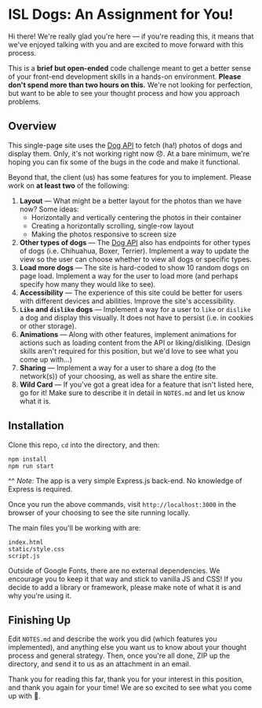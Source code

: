 # ISL Dogs: An Assignment for You!

Hi there! We're really glad you're here &mdash; if you're reading this, it means that we've enjoyed talking with you and are excited to move forward with this process.

This is a **brief but open-ended** code challenge meant to get a better sense of your front-end development skills in a hands-on environment. **Please don't spend more than two hours on this.** We're not looking for perfection, but want to be able to see your thought process and how you approach problems.

## Overview

This single-page site uses the [Dog API](https://dog.ceo/dog-api/) to fetch (ha!) photos of dogs and display them. Only, it's not working right now 😞. At a bare minimum, we're hoping you can fix some of the bugs in the code and make it functional.

Beyond that, the client (us) has some features for you to implement. Please work on **at least two** of the following:

1. **Layout** &mdash; What might be a better layout for the photos than we have now? Some ideas:
    - Horizontally and vertically centering the photos in their container
    - Creating a horizontally scrolling, single-row layout
    - Making the photos responsive to screen size
2. **Other types of dogs** &mdash; The [Dog API](https://dog.ceo/dog-api/) also has endpoints for other types of dogs (i.e. Chihuahua, Boxer, Terrier). Implement a way to update the view so the user can choose whether to view all dogs or specific types.
3. **Load more dogs** &mdash; The site is hard-coded to show 10 random dogs on page load. Implement a way for the user to load more (and perhaps specify how many they would like to see).
4. **Accessibility** &mdash; The experience of this site could be better for users with different devices and abilities. Improve the site's accessibility.
5. **`Like` and `dislike` dogs** &mdash; Implement a way for a user to `like` or `dislike` a dog and display this visually. It does not have to persist (i.e. in cookies or other storage).
6. **Animations** &mdash; Along with other features, implement animations for actions such as loading content from the API or liking/disliking. (Design skills aren't required for this position, but we'd love to see what you come up with...)
7. **Sharing** &mdash; Implement a way for a user to share a dog (to the network(s)) of your choosing, as well as share the entire site.
8. **Wild Card** &mdash; If you've got a great idea for a feature that isn't listed here, go for it! Make sure to describe it in detail in `NOTES.md` and let us know what it is.

## Installation

Clone this repo, `cd` into the directory, and then:
```
npm install
npm run start
```
^^ _Note:_ The app is a very simple Express.js back-end. No knowledge of Express is required.

Once you run the above commands, visit `http://localhost:3000` in the browser of your choosing to see the site running locally.

The main files you'll be working with are:
```
index.html
static/style.css
script.js
```

Outside of Google Fonts, there are no external dependencies. We encourage you to keep it that way and stick to vanilla JS and CSS! If you decide to add a library or framework, please make note of what it is and why you're using it.

## Finishing Up

Edit `NOTES.md` and describe the work you did (which features you implemented), and anything else you want us to know about your thought process and general strategy. Then, once you're all done, ZIP up the directory, and send it to us as an attachment in an email. 

Thank you for reading this far, thank you for your interest in this position, and thank you again for your time! We are so excited to see what you come up with 🌱.